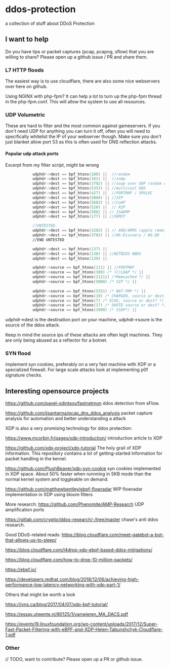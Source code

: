 # ddos-protection
a collection of stuff about DDoS Protection

## I want to help

Do you have tips or packet captures (pcap, pcapng, sflow) that you are willing to share? Please open up a github issue / PR and share them.


### L7 HTTP floods

The easiest way is to use cloudflare, there are also some nice webservers over here on github.

Using NGINX with php-fpm? It can help a lot to turn up the php-fpm thread in the php-fpm.conf. This will allow the system to use all resources.


### UDP Volumetric
These are hard to filter and the most common against gameservers. If you don't need UDP for anything you can turn it off, often you will need to specifically whitelist the IP of your webserver though. 
Make sure you don't just blanket allow port 53 as this is often used for DNS reflection attacks.

#### Popular udp attack ports
Excerpt from my filter script, might be wrong
```c
			udphdr->dest == bpf_htons(100) ||  //random
			udphdr->dest == bpf_htons(161) ||  //snmp
			udphdr->dest == bpf_htons(3702) || //soap over UDP random data
			udphdr->dest == bpf_htons(5353) || //multicast DNS
			udphdr->dest == bpf_htons(427) ||  //PORTMAP / SRVLOC
			udphdr->dest == bpf_htons(5060) || //SIP
			udphdr->dest == bpf_htons(5683) || //CoAP
			udphdr->dest == bpf_htons(520) ||  // RIP
			udphdr->dest == bpf_htons(500) || // ISAKMP
			udphdr->dest == bpf_htons(177) || //XDMCP

			//UNTESTED
			udphdr->dest == bpf_htons(3283) || // ARD/ARMS (apple remote desktop & management)
			udphdr->dest == bpf_htons(3702) || //WS-Disvoery / WS-DD  ( Web Services Dynamic Discovery (WS-Discovery))
			//END UNTESTED

			udphdr->dest == bpf_htons(137) ||
			udphdr->dest == bpf_htons(138) || //NETBIOS NBDS
			udphdr->dest == bpf_htons(139) ||

			udphdr->source == bpf_htons(111) || //PORTMAP
			udphdr->source == bpf_htons(389) /* (C)LDAP */ ||
			udphdr->source == bpf_htons(11211) /*Memcached */ ||
			udphdr->source == bpf_htons(5060) /* SIP */ ||
			
			udphdr->source == bpf_htons(5351) /* NAT-PMP */ ||
			udphdr->source == bpf_htons(19) /* CHARGEN, source or dest? */ ||
			udphdr->source == bpf_htons(7) /* ECHO, source or dest? */ ||
			udphdr->source == bpf_htons(17) /* QUOTD source or dest? */ ||
			udphdr->source == bpf_htons(1900) /* SSDP*/ ||
```
udphdr->dest is the destination port on your machine, udphdr->soure is the source of the ddos attack.

Keep in mind the source ips of these attacks are often legit machines. They are only being abused as a reflector for a botnet.


### SYN flood
implement syn cookies, preferably on a very fast machine with XDP or a specialized firewall. For large scale attacks look at implementing p0f signature checks.

## Interesting opensource projects
https://github.com/pavel-odintsov/fastnetmon ddos detection from sFlow.

https://github.com/jjsantanna/pcap_dns_ddos_analysis packet capture analysis for automation and better understanding a attack


XDP is also a very promising technology for ddos protection:

https://www.mcorbin.fr/pages/xdp-introduction/ introduction article to XDP

https://github.com/xdp-project/xdp-tutorial The holy grail of XDP information. This repository contains a lot of getting-started information for packet handling in the kernel.

https://github.com/PlushBeaver/xdp-syn-cookie syn cookies implemented in XDP space. About 50% faster when runnning in SKB mode than the normal kernel system and toggleable on demand.

https://github.com/matthewbentley/ebpf-flowradar WIP flowradar implementation in XDP using bloom filters


More research:
https://github.com/Phenomite/AMP-Research UDP amplification ports

https://gitlab.com/cryptio/ddos-research/-/tree/master chase's anti ddos research.




Good DDoS-related reads:
https://blog.cloudflare.com/meet-gatebot-a-bot-that-allows-us-to-sleep/

https://blog.cloudflare.com/l4drop-xdp-ebpf-based-ddos-mitigations/

https://blog.cloudflare.com/how-to-drop-10-million-packets/

https://ebpf.io/

https://developers.redhat.com/blog/2018/12/06/achieving-high-performance-low-latency-networking-with-xdp-part-1/

Others that might be worth a look

https://jvns.ca/blog/2017/04/07/xdp-bpf-tutorial/

https://essay.utwente.nl/80125/1/vanwieren_MA_DACS.pdf

https://events19.linuxfoundation.org/wp-content/uploads/2017/12/Super-Fast-Packet-Filtering-with-eBPF-and-XDP-Helen-Tabunshchyk-Cloudflare-1.pdf









### Other
// TODO, want to contribute? Please open up a PR or github issue.
